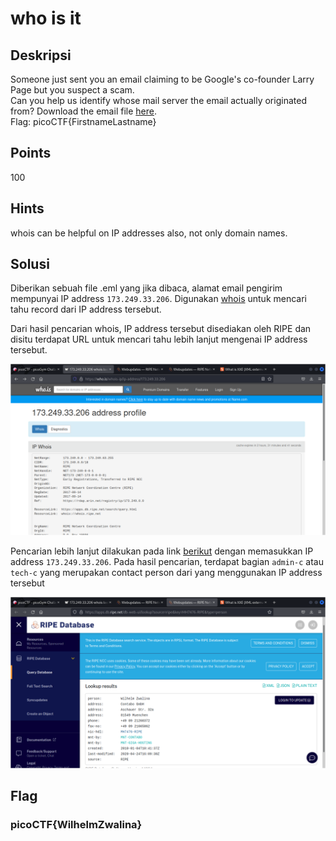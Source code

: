 # who is it

## Deskripsi
Someone just sent you an email claiming to be Google's co-founder Larry Page but you suspect a scam.
<br>
Can you help us identify whose mail server the email actually originated from? Download the email file [here](./Challenge/email-export.eml).
<br>
Flag: picoCTF{FirstnameLastname}

## Points
100

## Hints
whois can be helpful on IP addresses also, not only domain names.

## Solusi
Diberikan sebuah file .eml yang jika dibaca, alamat email pengirim mempunyai IP address `173.249.33.206`.
Digunakan [whois](https://who.is/) untuk mencari tahu record dari IP address tersebut.

Dari hasil pencarian whois, IP address tersebut disediakan oleh RIPE dan disitu terdapat URL untuk mencari tahu lebih lanjut mengenai IP address tersebut.

![Result from whois](./whois.png)

Pencarian lebih lanjut dilakukan pada link [berikut](https://apps.db.ripe.net/search/query.html) dengan memasukkan IP address `173.249.33.206`.
Pada hasil pencarian, terdapat bagian `admin-c` atau `tech-c` yang merupakan contact person dari yang menggunakan IP address tersebut

![Contact person from RIPE database](./contact_person.png)

## Flag
### picoCTF{WilhelmZwalina}
